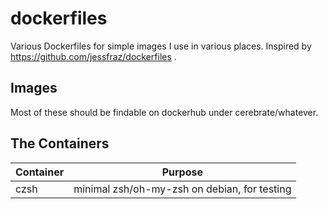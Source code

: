 # dockerfiles

Various Dockerfiles for simple images I use in various places.
Inspired by https://github.com/jessfraz/dockerfiles .

## Images

Most of these should be findable on dockerhub under cerebrate/whatever.

## The Containers

| Container           | Purpose                                            |
|---------------------|----------------------------------------------------|
| czsh                | minimal zsh/oh-my-zsh on debian, for testing       |
